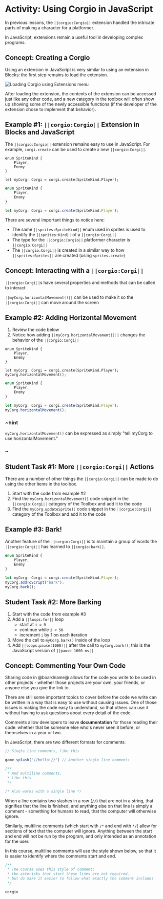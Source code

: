 # Activity: Using Corgio in JavaScript

In previous lessons, the ``||corgio:Corgio||`` extension handled the intricate parts of making a character for a platformer.

In JavaScript, extensions remain a useful tool in developing complex programs.

## Concept: Creating a Corgio

Using an extension in JavaScript is very similar to using an extension in Blocks: the first step remains to load the extension.

![Loading Corgio using Extensions menu](/static/courses/csintro3/orientation/loading-extension.gif)

After loading the extension, the contents of the extension can be accessed just like any other code, and a new category in the toolbox will often show up showing some of the newly accessible functions (if the developer of the extension chose to implement that behavior).

## Example #1: ``||corgio:Corgio||`` Extension in Blocks and JavaScript

The ``||corgio:Corgio||`` extension remains easy to use in JavaScript. For example, ``corgi.create`` can be used to create a new ``||corgio:Corgi||``.

```blocks
enum SpriteKind {
    Player,
    Enemy
}

let myCorg: Corgi = corgi.create(SpriteKind.Player);
```

```typescript
enum SpriteKind {
    Player,
    Enemy
}

let myCorg: Corgi = corgi.create(SpriteKind.Player);
```

There are several important things to notice here:

* The same ``||sprites:SpriteKind||`` enum used in sprites is used to identify the ``||sprites:Kind||`` of a ``||corgio:Corgi||``
* The type for the ``||corgio:Corgio||`` platformer character is ``||corgio:Corgi||``
* The ``||corgio:Corgi||`` is created in a similar way to how ``||sprites:Sprites||`` are created (using ``sprites.create``)

## Concept: Interacting with a ``||corgio:Corgi||``

``||corgio:Corgi||``s have several properties and methods that can be called to interact

``||myCorg.horizontalMovement()||`` can be used to make it so the ``||corgio:Corgi||`` can move around the screen

## Example #2: Adding Horizontal Movement

1. Review the code below
2. Notice how adding ``||myCorg.horizontalMovement()||`` changes the behavior of the ``||corgio:Corgi||``

```blocks
enum SpriteKind {
    Player,
    Enemy
}

let myCorg: Corgi = corgi.create(SpriteKind.Player);
myCorg.horizontalMovement();
```

```typescript
enum SpriteKind {
    Player,
    Enemy
}

let myCorg: Corgi = corgi.create(SpriteKind.Player);
myCorg.horizontalMovement();
```

### ~hint

``myCorg.horizontalMovement()`` can be expressed as simply "tell myCorg to use horizontalMovement."

### ~

## Student Task #1: More ``||corgio:Corgi||`` Actions

There are a number of other things the ``||corgio:Corgi||`` can be made to do using the other items in the toolbox.

1. Start with the code from example #2
2. Find the ``myCorg.horizontalMovement()`` code snippet in the ``||corgio:Corgi||`` category of the Toolbox and add it to the code
3. Find the ``myCorg.updateSprite()`` code snippet in the ``||corgio:Corgi||`` category of the Toolbox and add it to the code

## Example #3: Bark!

Another feature of the ``||corgio:Corgi||`` is to maintain a group of words the ``||corgio:Corgi||`` has learned to ``||corgio:bark||``. 

```typescript
enum SpriteKind {
    Player,
    Enemy
}

let myCorg: Corgi = corgi.create(SpriteKind.Player);
myCorg.addToScript("bark");
myCorg.bark();
```

## Student Task #2: More Barking

1. Start with the code from example #3
2. Add a ``||loops:for||`` loop
    * start at ``i = 0``
    * continue while ``i < 50``
    * increment ``i`` by 1 on each iteration
3. Move the call to ``myCorg.bark()`` inside of the loop
4. Add ``||loops:pause(1000)||`` after the call to ``myCorg.bark()``; this is the JavaScript version of ``||pause 1000 ms||``

## Concept: Commenting Your Own Code

Sharing code in @boardname@ allows for the code you write to be used in other projects - whether those projects are your own, your friends, or anyone else you give the link to.

There are still some important topics to cover before the code we write can be written in a way that is easy to use without causing issues. One of those issues is making the code easy to understand, so that others can use it without having to ask questions about every detail of the code.

Comments allow developers to leave **documentation** for those reading their code: whether that be someone else who's never seen it before, or themselves in a year or two.

In JavaScript, there are two different formats for comments:

```typescript
// Single line comments, like this

game.splash("//hello!//") // Another single line comments

/**
 * And multiline comments,
 * like this
 */

/* Also works with a single line */
```

When a line contains two slashes in a row (``//``) that are not in a string, that signifies that the line is finished, and anything else on that line is simply a comment - something for humans to read, that the computer will otherwise ignore.

Similarly, multiline comments (which start with ``/*`` and end with ``*/``) allow for sections of text that the computer will ignore. Anything between the start and end will not be run by the program, and only intended as an annotation for the user.

In this course, multiline comments will use the style shown below, so that it is easier to identify where the comments start and end.

```typescript
/**
 * The course uses this style of comment;
 * the asterisks that start these lines are not required,
 * but do make it easier to follow what exactly the comment includes
 */
```

```package
corgio
```
